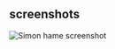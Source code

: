 ## screenshots
![Simon hame screenshot](https://user-images.githubusercontent.com/95859352/173707288-423931f9-4aa7-4a15-b93e-cebb47f7eccb.png)
